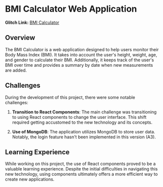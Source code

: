# BMI Calculator Web Application

**Glitch Link:** [BMI Calculator](https://a4-aarsh-zadaphiya.glitch.me/)

## Overview

The BMI Calculator is a web application designed to help users monitor their Body Mass Index (BMI). It takes into account the user's height, weight, age, and gender to calculate their BMI. Additionally, it keeps track of the user's BMI over time and provides a summary by date when new measurements are added.

## Challenges

During the development of this project, there were some notable challenges:

1. **Transition to React Components**: The main challenge was transitioning to using React components to change the user interface. This shift required getting accustomed to the new technology and its concepts.

2. **Use of MongoDB**: The application utilizes MongoDB to store user data. Notably, the login feature hasn't been implemented in this version (A3).

## Learning Experience

While working on this project, the use of React components proved to be a valuable learning experience. Despite the initial difficulties in navigating this new technology, using components ultimately offers a more efficient way to create new applications.

